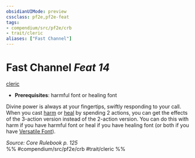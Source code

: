 ```yaml
---
obsidianUIMode: preview
cssclass: pf2e,pf2e-feat
tags:
- compendium/src/pf2e/crb
- trait/cleric
aliases: ["Fast Channel"]
---
```

# Fast Channel  *Feat 14*  
[cleric](../../rules/traits/cleric.md)  

- **Prerequisites**: harmful font or healing font

Divine power is always at your fingertips, swiftly responding to your call. When you cast [harm](../spells/harm.md) or [heal](../spells/heal.md) by spending 2 actions, you can get the effects of the 3-action version instead of the 2-action version. You can do this with harm if you have harmful font or heal if you have healing font (or both if you have [Versatile Font](versatile-font.md)).

*Source: Core Rulebook p. 125*  
%% #compendium/src/pf2e/crb #trait/cleric %%